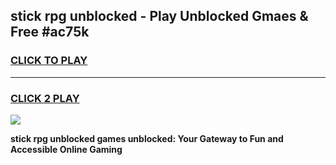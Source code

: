 
## stick rpg unblocked - Play Unblocked Gmaes & Free #ac75k
<h3>
<a href="https://news.freeplayer.one?title=stick_rpg_unblocked&ref=03M">CLICK TO PLAY</a></h3>
<hr>

<h3>
<a href="https://news.freeplayer.one?title=stick_rpg_unblocked&ref=03M">CLICK 2 PLAY</a>
  
</h3>

<a href="https://news.freeplayer.one?title=stick_rpg_unblocked&ref=03M"><img src="https://clearcache.store/games.png"></a>


**stick rpg unblocked games unblocked: Your Gateway to Fun and Accessible Online Gaming**

